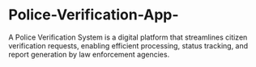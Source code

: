 # Police-Verification-App-
A Police Verification System is a digital platform that streamlines citizen verification requests, enabling efficient processing, status tracking, and report generation by law enforcement agencies.
